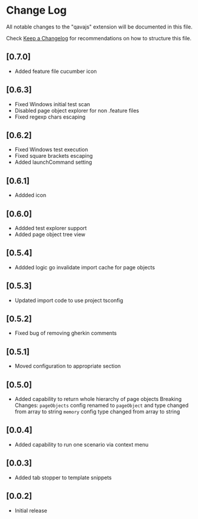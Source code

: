 # Change Log

All notable changes to the "qavajs" extension will be documented in this file.

Check [Keep a Changelog](http://keepachangelog.com/) for recommendations on how to structure this file.

## [0.7.0]

- Added feature file cucumber icon
  
## [0.6.3]

- Fixed Windows initial test scan
- Disabled page object explorer for non .feature files
- Fixed regexp chars escaping

## [0.6.2]

- Fixed Windows test execution
- Fixed square brackets escaping
- Added launchCommand setting
  
## [0.6.1]

- Addded icon
  
## [0.6.0]

- Addded test explorer support
- Added page object tree view
  
## [0.5.4]

- Addded logic go invalidate import cache for page objects
  
## [0.5.3]

- Updated import code to use project tsconfig
  
## [0.5.2]

- Fixed bug of removing gherkin comments

## [0.5.1]

- Moved configuration to appropriate section

## [0.5.0]

- Added capability to return whole hierarchy of page objects
Breaking Changes:
`pageObjects` config renamed to `pageObject` and type changed from array to string
`memory` config type changed from array to string

## [0.0.4]

- Added capability to run one scenario via context menu

## [0.0.3]

- Added tab stopper to template snippets

## [0.0.2]

- Initial release
